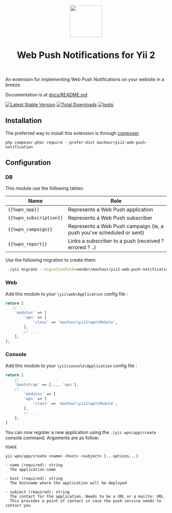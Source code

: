 <p align="center">
    <a href="https://github.com/yiisoft" target="_blank">
        <img src="https://avatars0.githubusercontent.com/u/993323" height="100px">
    </a>
    <h1 align="center">Web Push Notifications for Yii 2</h1>
    <br>
</p>

An extension for implementing Web Push Notifications on your website in a breeze.

Documentation is at [docs/README.md](docs/README.md)

[![Latest Stable Version](https://poser.pugx.org/machour/yii2-web-push-notifications/v/stable.png)](https://packagist.org/packages/machour/yii2-web-push-notifications)
[![Total Downloads](https://poser.pugx.org/machour/yii2-web-push-notifications/downloads.png)](https://packagist.org/packages/machour/yii2-web-push-notifications)
[![tests](https://github.com/machour/yii2-web-push-notifications/workflows/tests/badge.svg)](https://github.com/machour/yii2-web-push-notifications/actions?query=workflow%3Atests)


Installation
------------

The preferred way to install this extension is through [composer](http://getcomposer.org/download/).

```
php composer.phar require --prefer-dist machour/yii2-web-push-notification
```

Configuration
-------------

### DB


This module use the following tables:

| Name                    | Role                                                                 |
|-------------------------|----------------------------------------------------------------------|
| `{{%wpn_app}}`          | Represents a Web Push application                                    |
| `{{%wpn_subscription}}` | Represents a Web Push subscriber                                     |
| `{{%wpn_campaign}}`     | Represents a Web Push campaign (ie, a push you've scheduled or sent) |
| `{{%wpn_report}}`       | Links a subscriber to a push (received ? errored ? ..)               |

Use the following migration to create them:
```bash
 ./yii migrate --migrationPath=vendor/machour/yii2-web-push-notifications/src/migrations/
```

### Web

Add this module to your `\yii\web\Application` config file :

```php
return [
   // ...
    'modules' => [
        'wpn' => [
            'class' => 'machour\yii2\wpn\Module',
        ],
        // ...
    ],
];
```

### Console

Add this module to your `\yii\console\Application` config file :

```php
return [
    // ...
    'bootstrap' => [..., 'wpn'],
    // ...
        'modules' => [
        'wpn' => [
            'class' => 'machour\yii2\wpn\Module',
        ],
        // ...
    ],
]
```

You can now register a new application using the `./yii wpn/app/create` console command.
Arguments are as follow:

```
USAGE

yii wpn/app/create <name> <host> <subject> [...options...]

- name (required): string
  The application name

- host (required): string
  The hostname where the application will be deployed

- subject (required): string
  The contact for the application. Needs to be a URL or a mailto: URL.
  This provides a point of contact in case the push service needs to contact you
```
